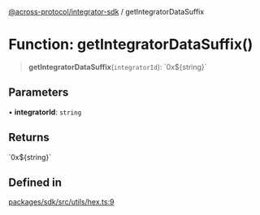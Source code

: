 [@across-protocol/integrator-sdk](../README.md) / getIntegratorDataSuffix

# Function: getIntegratorDataSuffix()

> **getIntegratorDataSuffix**(`integratorId`): \`0x$\{string\}\`

## Parameters

• **integratorId**: `string`

## Returns

\`0x$\{string\}\`

## Defined in

[packages/sdk/src/utils/hex.ts:9](https://github.com/across-protocol/toolkit/blob/291e746cb19cfa8d76835b72ba70acec1a2f9971/packages/sdk/src/utils/hex.ts#L9)

